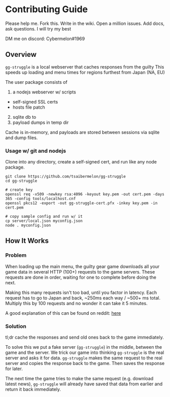 # Contributing Guide

Please help me. Fork this. Write in the wiki. Open a million issues. Add docs,
ask questions. I will try my best

DM me on discord: Cybermelon#1969

## Overview

`gg-struggle` is a local webserver that caches responses from the guilty
This speeds up loading and menu times for regions furthest from Japan (NA, EU)

The user package consists of

1. a nodejs webserver w/ scripts
  - self-signed SSL certs
  - hosts file patch
2. sqlite db to
3. payload dumps in temp dir

Cache is in-memory, and payloads are stored between sessions via sqlite and
dump files.

### Usage w/ git and nodejs

Clone into any directory, create a self-signed cert, and run like any node
package.

```
git clone https://github.com/tsaibermelon/gg-struggle
cd gg-struggle

# create key
openssl req -x509 -newkey rsa:4096 -keyout key.pem -out cert.pem -days 365 -config tools/localhost.cnf
openssl pkcs12 -export -out gg-struggle-cert.pfx -inkey key.pem -in cert.pem

# copy sample config and run w/ it
cp server/local.json myconfig.json
node . myconfig.json
```

## How It Works

### Problem

When loading up the main menu, the guilty gear game downloads all your game
data in several HTTP (100+) requests to the game servers. These requests
are done in order, waiting for one to complete before doing the next.

Making this many requests isn't too bad, until you factor in latency.
Each request has to go to Japan and back, ~250ms each way / ~500+ ms total.
Multiply this by 100 requests and no wonder it can take it 5 minutes.

A good explanation of this can be found on reddit: [here](https://www.reddit.com/r/Guiltygear/comments/oaqwo5/analysis_of_network_traffic_at_game_startup)

### Solution

tl;dr cache the responses and send old ones back to the game immediately.

To solve this we put a fake server (`gg-struggle`) in the middle, between the game and the server.
We trick our game into thinking `gg-struggle` is the real server and asks
it for data. `gg-struggle` makes the same request to the real server and copies the response
back to the game. Then saves the response for later.

The next time the game tries to make the same request (e.g. download latest news),
`gg-struggle` will already have saved that data from earlier and return it back
immediately.
